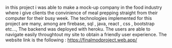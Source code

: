 in this project i was able to make a mock-up company in the food industry where i give clients the convinience of meal prepping straight from their computer for their busy week. The technologies implemented for this project are many, among are firebase, sql , java, react , css , bootstrap etc..., The backend was deployed with heroku. The users are able to navigate easily throughtout my site to obtain a friendly user experience. The website link is the following : https://finalmodproject.web.app/


